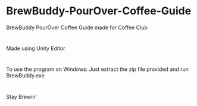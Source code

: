 # BrewBuddy-PourOver-Coffee-Guide
BrewBuddy PourOver Coffee Guide made for Coffee Club 
#
Made using Unity Editor
#
To use the program on Windows: Just extract the zip file provided and run BrewBuddy.exe
#
Stay Brewin'
